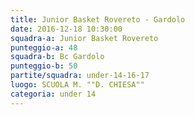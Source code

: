 ```yaml
---
title: Junior Basket Rovereto - Gardolo
date: 2016-12-18 10:30:00
squadra-a: Junior Basket Rovereto
punteggio-a: 48
squadra-b: Bc Gardolo
punteggio-b: 50
partite/squadra: under-14-16-17
luogo: SCUOLA M. ""D. CHIESA""
categoria: under 14
---
```

